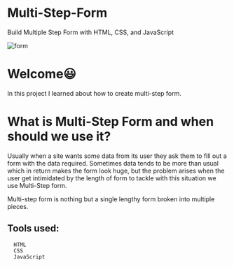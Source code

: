 # Multi-Step-Form
Build Multiple Step Form with HTML, CSS, and JavaScript


![form](https://user-images.githubusercontent.com/73903183/166430659-57e900a8-ea9c-4b1a-a558-b860deb585b6.jpg)

# Welcome😃 
In this project I learned about how to create multi-step form.

# What is Multi-Step Form and when should we use it?
Usually when a site wants some data from its user they ask them to fill out a form with the data required. Sometimes data tends to be more than usual which in return makes the form look huge, but the problem arises when the user get intimidated by the length of form to tackle with this situation we use Multi-Step form.

Multi-step form is nothing but a single lengthy form broken into multiple pieces.

## Tools used:
```
  HTML
  CSS
  JavaScript
 
````
